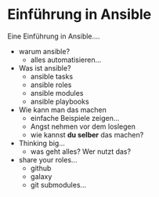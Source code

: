  Einführung in Ansible
=======================

Eine Einführung in Ansible....

 + warum ansible?
   - alles automatisieren...
 + Was ist ansible?
   - ansible tasks
   - ansible roles
   - ansible modules
   - ansible playbooks
 + Wie kann man das machen
   - einfache Beispiele zeigen...
   - Angst nehmen vor dem loslegen
   - wie kannst **du selber** das machen?
 + Thinking big...
   - was geht alles? Wer nutzt das?
 + share your roles...
   - github
   - galaxy
   - git submodules...
